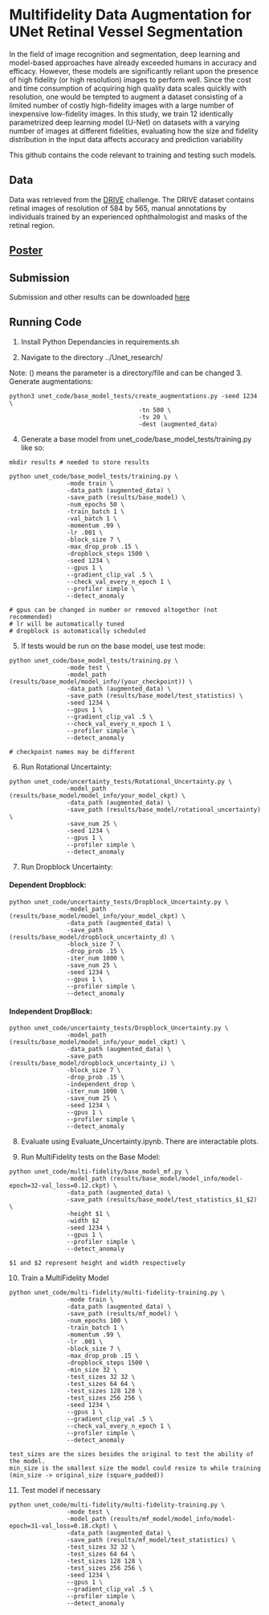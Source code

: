 # Multifidelity Data Augmentation for UNet Retinal Vessel Segmentation

In the field of image recognition and segmentation, deep learning and model-based
approaches have already exceeded humans in accuracy and efficacy. However, these
models are significantly reliant upon the presence of high fidelity (or high resolution)
images to perform well. Since the cost and time consumption of acquiring high
quality data scales quickly with resolution, one would be tempted to augment a
dataset consisting of a limited number of costly high-fidelity images with a large
number of inexpensive low-fidelity images.
In this study, we train 12 identically parametrized deep learning model (U-Net) on
datasets with a varying number of images at different fidelities, evaluating how the
size and fidelity distribution in the input data affects accuracy and prediction
variability

This github contains the code relevant to training and testing such models.

## Data

Data was retrieved from the [DRIVE](https://drive.grand-challenge.org/) challenge. The DRIVE dataset contains retinal images of resolution of 584
by 565, manual annotations by individuals trained by an experienced ophthalmologist and masks of the retinal region.

## [Poster](Poster.pdf)

## Submission

Submission and other results can be downloaded [here](https://drive.google.com/drive/folders/1NIaop9BfND1XLqT18l1lImxNpL_Iek9K?usp=sharing)


## Running Code


1. Install Python Dependancies in requirements.sh

2. Navigate to the directory ../Unet_research/

Note: () means the parameter is a directory/file and can be changed
3. Generate augmentations: 

```
python3 unet_code/base_model_tests/create_augmentations.py -seed 1234 \
                                    -tn 500 \
                                    -tv 20 \
                                    -dest (augmented_data)
```

4. Generate a base model from unet_code/base_model_tests/training.py like so:
```
mkdir results # needed to store results

python unet_code/base_model_tests/training.py \
                -mode train \
                -data_path (augmented_data) \
                -save_path (results/base_model) \
                -num_epochs 50 \
                -train_batch 1 \
                -val_batch 1 \
                -momentum .99 \
                -lr .001 \
                -block_size 7 \
                -max_drop_prob .15 \
                -dropblock_steps 1500 \
                -seed 1234 \
                --gpus 1 \
                --gradient_clip_val .5 \
                --check_val_every_n_epoch 1 \
                --profiler simple \
                --detect_anomaly

# gpus can be changed in number or removed altogethor (not recommended)
# lr will be automatically tuned
# dropblock is automatically scheduled
```

5. If tests would be run on the base model, use test mode:
```
python unet_code/base_model_tests/training.py \
                -mode test \
                -model_path (results/base_model/model_info/(your_checkpoint)) \
                -data_path (augmented_data) \
                -save_path (results/base_model/test_statistics) \
                -seed 1234 \
                --gpus 1 \
                --gradient_clip_val .5 \
                --check_val_every_n_epoch 1 \
                --profiler simple \
                --detect_anomaly

# checkpoint names may be different
```
6. Run Rotational Uncertainty:
```
python unet_code/uncertainty_tests/Rotational_Uncertainty.py \
                -model_path (results/base_model/model_info/your_model_ckpt) \
                -data_path (augmented_data) \
                -save_path (results/base_model/rotational_uncertainty) \
                -save_num 25 \
                -seed 1234 \
                --gpus 1 \
                --profiler simple \
                --detect_anomaly
```
7. Run Dropblock Uncertainty:

#### Dependent Dropblock:
```
python unet_code/uncertainty_tests/Dropblock_Uncertainty.py \
                -model_path (results/base_model/model_info/your_model_ckpt) \
                -data_path (augmented_data) \
                -save_path (results/base_model/dropblock_uncertainty_d) \
                -block_size 7 \
                -drop_prob .15 \
                -iter_num 1000 \
                -save_num 25 \
                -seed 1234 \
                --gpus 1 \
                --profiler simple \
                --detect_anomaly
```
#### Independent DropBlock:
```
python unet_code/uncertainty_tests/Dropblock_Uncertainty.py \
                -model_path (results/base_model/model_info/your_model_ckpt) \
                -data_path (augmented_data) \
                -save_path (results/base_model/dropblock_uncertainty_i) \
                -block_size 7 \
                -drop_prob .15 \
                -independent_drop \
                -iter_num 1000 \
                -save_num 25 \
                -seed 1234 \
                --gpus 1 \
                --profiler simple \
                --detect_anomaly
```
8. Evaluate using Evaluate_Uncertainty.ipynb. There are interactable plots.

9. Run MultiFidelity tests on the Base Model:
```
python unet_code/multi-fidelity/base_model_mf.py \
                -model_path (results/base_model/model_info/model-epoch=32-val_loss=0.12.ckpt) \
                -data_path (augmented_data) \
                -save_path (results/base_model/test_statistics_$1_$2) \
                -height $1 \
                -width $2
                -seed 1234 \
                --gpus 1 \
                --profiler simple \
                --detect_anomaly

$1 and $2 represent height and width respectively
```

10. Train a MultiFidelity Model
```
python unet_code/multi-fidelity/multi-fidelity-training.py \
                -mode train \
                -data_path (augmented_data) \
                -save_path (results/mf_model) \
                -num_epochs 100 \
                -train_batch 1 \
                -momentum .99 \
                -lr .001 \
                -block_size 7 \
                -max_drop_prob .15 \
                -dropblock_steps 1500 \
                -min_size 32 \
                -test_sizes 32 32 \
                -test_sizes 64 64 \
                -test_sizes 128 128 \
                -test_sizes 256 256 \
                -seed 1234 \
                --gpus 1 \
                --gradient_clip_val .5 \
                --check_val_every_n_epoch 1 \
                --profiler simple \
                --detect_anomaly

test_sizes are the sizes besides the original to test the ability of the model.
min_size is the smallest size the model could resize to while training (min_size -> original_size (square_padded))
```

11. Test model if necessary
```
python unet_code/multi-fidelity/multi-fidelity-training.py \
                -mode test \
                -model_path (results/mf_model/model_info/model-epoch=31-val_loss=0.18.ckpt) \
                -data_path (augmented_data) \
                -save_path (results/mf_model/test_statistics) \
                -test_sizes 32 32 \
                -test_sizes 64 64 \
                -test_sizes 128 128 \
                -test_sizes 256 256 \
                -seed 1234 \
                --gpus 1 \
                --gradient_clip_val .5 \
                --profiler simple \
                --detect_anomaly
```

